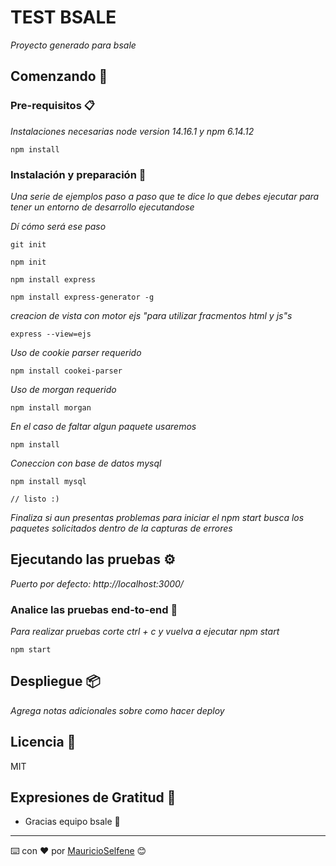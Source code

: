 # TEST BSALE

_Proyecto generado para bsale_

## Comenzando 🚀

### Pre-requisitos 📋

_Instalaciones necesarias node version 14.16.1 y npm 6.14.12_

```
npm install 
```

### Instalación y preparación 🔧

_Una serie de ejemplos paso a paso que te dice lo que debes ejecutar para tener un entorno de desarrollo ejecutandose_

_Dí cómo será ese paso_

```
git init
```
```
npm init
```
```
npm install express
```

```
npm install express-generator -g
```
_creacion de vista con motor ejs "para utilizar fracmentos html y js"s_
```
express --view=ejs
```
_Uso de cookie parser requerido_
```
npm install cookei-parser
```
_Uso de morgan requerido_
```
npm install morgan
```
_En el caso de faltar algun paquete usaremos_
```
npm install
```
_Coneccion con base de datos mysql_
```
npm install mysql
```

```
// listo :)
```

_Finaliza si aun presentas problemas para iniciar el npm start busca los paquetes solicitados dentro de la capturas de errores_

## Ejecutando las pruebas ⚙️

_Puerto por defecto: http://localhost:3000/_

### Analice las pruebas end-to-end 🔩

_Para realizar pruebas corte ctrl + c y vuelva a ejecutar npm start_

```
npm start
```

## Despliegue 📦

_Agrega notas adicionales sobre como hacer deploy_


## Licencia 📄

MIT

## Expresiones de Gratitud 🎁

* Gracias equipo bsale 📢


---
⌨️ con ❤️ por [MauricioSelfene](https://github.com/MauricioSelfene) 😊
